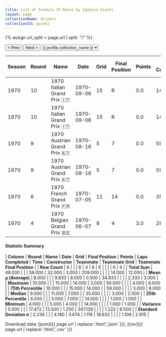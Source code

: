 ```yaml
---
title: List of Formula 1® Races by Ignazio Giunti
layout: page
collectionName: drivers
collectionId: giunti
---
```


{% assign url_split = page.url | split: "/" %}
<div id="collection-navigation">
<button onclick="selector.options[selector.selectedIndex-1].value && (window.location = selector.options[selector.selectedIndex-1].value);">&lt; Prev</button>
<button onclick="selector.options[selector.selectedIndex+1].value && (window.location = selector.options[selector.selectedIndex+1].value);">Next &gt;</button>
<select id="selector" onchange="this.options[this.selectedIndex].value && (window.location = this.options[this.selectedIndex].value);">
  {% for collectionId in site.data[page.collectionName].refs %}
    {% if collectionId == page.collectionId %}
      {% assign selected = "selected" %}
    {% else %}
      {% assign selected = "" %}
    {% endif %}
    {% assign profile = site.data[page.collectionName][collectionId].profile %}
    <option value="/f1/{{ page.collectionName }}/{{ collectionId }}/{{ url_split[4] }}" {{ selected }}>{{ profile.collection_name }}</option>
  {% endfor %}
</select>
</div>

| Season | Round | Name | Date | Grid | Final Position | Points | Laps Completed | Time | Constructor | Teammate | Teammate Grid | Teammate Final Position |
|--|--|--|--|--|--|--|--|--|--|--|--|--|
| 1970 | 10 | 1970 Italian Grand Prix 🇮🇹 | 1970-09-06 | 15 | R | 0.0 | 14 |   | Ferrari 🇮🇹 | [Clay Regazzoni 🇨🇭](/f1/drivers/regazzoni) | 3 | 1 |
| 1970 | 10 | 1970 Italian Grand Prix 🇮🇹 | 1970-09-06 | 15 | R | 0.0 | 14 |   | Ferrari 🇮🇹 | [Jacky Ickx 🇧🇪](/f1/drivers/ickx) | 1 | R |
| 1970 | 9 | 1970 Austrian Grand Prix 🇦🇹 | 1970-08-16 | 5 | 7 | 0.0 | 59 |   | Ferrari 🇮🇹 | [Jacky Ickx 🇧🇪](/f1/drivers/ickx) | 3 | 1 |
| 1970 | 9 | 1970 Austrian Grand Prix 🇦🇹 | 1970-08-16 | 5 | 7 | 0.0 | 59 |   | Ferrari 🇮🇹 | [Clay Regazzoni 🇨🇭](/f1/drivers/regazzoni) | 2 | 2 |
| 1970 | 6 | 1970 French Grand Prix 🇫🇷 | 1970-07-05 | 11 | 14 | 0.0 | 35 |   | Ferrari 🇮🇹 | [Jacky Ickx 🇧🇪](/f1/drivers/ickx) | 1 | R |
| 1970 | 4 | 1970 Belgian Grand Prix 🇧🇪 | 1970-06-07 | 8 | 4 | 3.0 | 28 | +2:38.5 | Ferrari 🇮🇹 | [Jacky Ickx 🇧🇪](/f1/drivers/ickx) | 4 | 8 |

#### Statistic Summary

| **Column** | **Round** | **Name** | **Date** | **Grid** | **Final Position** | **Points** | **Laps Completed** | **Time** | **Constructor** | **Teammate** | **Teammate Grid** | **Teammate Final Position** |
| **Row Count** | 6 |  |  | 6 | 4 | 6 | 6 |  |  |  | 6 | 4 |
| **Total Sum** | 48.000 |  |  | 59.000 | 32.000 | 3.000 | 209.000 |  |  |  | 14.000 | 12.000 |
| **Mean μ (Average)** | 8.000 |  |  | 9.833 | 8.000 | 0.500 | 34.833 |  |  |  | 2.333 | 3.000 |
| **Maximum** | 10.000 |  |  | 15.000 | 14.000 | 3.000 | 59.000 |  |  |  | 4.000 | 8.000 |
| **75th Percentile** | 10.000 |  |  | 15.000 | 14.000 |  | 59.000 |  |  |  | 3.000 | 8.000 |
| **Median** | 9.000 |  |  | 11.000 | 7.000 |  | 35.000 |  |  |  | 3.000 | 2.000 |
| **25th Percentile** | 6.000 |  |  | 5.000 | 7.000 |  | 14.000 |  |  |  | 1.000 | 1.000 |
| **Minimum** | 4.000 |  |  | 5.000 | 4.000 |  | 14.000 |  |  |  | 1.000 | 1.000 |
| **Variance** | 5.000 |  |  | 17.472 | 13.500 | 1.250 | 347.139 |  |  |  | 1.222 | 8.500 |
| **Standard Deviation σ** | 2.236 |  |  | 4.180 | 3.674 | 1.118 | 18.632 |  |  |  | 1.106 | 2.915 |

Download data: [json]({{ page.url | replace:'.html','.json' }}), [csv]({{ page.url | replace:'.html','.csv' }})
